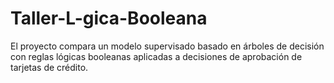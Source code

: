 # Taller-L-gica-Booleana
El proyecto compara un modelo supervisado basado en árboles de decisión con reglas lógicas booleanas aplicadas a decisiones de aprobación de tarjetas de crédito. 
